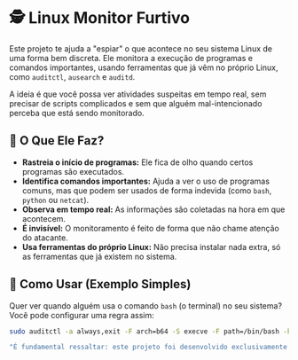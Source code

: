 # 🕵️ Linux Monitor Furtivo

Este projeto te ajuda a "espiar" o que acontece no seu sistema Linux de uma forma bem discreta. Ele monitora a execução de programas e comandos importantes, usando ferramentas que já vêm no próprio Linux, como `auditctl`, `ausearch` e `auditd`.

A ideia é que você possa ver atividades suspeitas em tempo real, sem precisar de scripts complicados e sem que alguém mal-intencionado perceba que está sendo monitorado.

## 🎯 O Que Ele Faz?

* **Rastreia o início de programas:** Ele fica de olho quando certos programas são executados.
* **Identifica comandos importantes:** Ajuda a ver o uso de programas comuns, mas que podem ser usados de forma indevida (como `bash`, `python` ou `netcat`).
* **Observa em tempo real:** As informações são coletadas na hora em que acontecem.
* **É invisível:** O monitoramento é feito de forma que não chame atenção do atacante.
* **Usa ferramentas do próprio Linux:** Não precisa instalar nada extra, só as ferramentas que já existem no sistema.

## 🚀 Como Usar (Exemplo Simples)

Quer ver quando alguém usa o comando `bash` (o terminal) no seu sistema? Você pode configurar uma regra assim:

```bash
sudo auditctl -a always,exit -F arch=b64 -S execve -F path=/bin/bash -k monitor_bash

"É fundamental ressaltar: este projeto foi desenvolvido exclusivamente para fins de proteção e defesa, visando fortalecer a segurança do seu sistema, e não para qualquer tipo de uso ofensivo ou malicioso."

